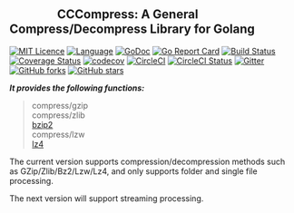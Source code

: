 ## 　　　　CCCompress: A General Compress/Decompress Library for Golang

[![MIT Licence](https://badges.frapsoft.com/os/mit/mit.svg?v=103)](https://opensource.org/licenses/mit-license.php) 
[![Language](https://img.shields.io/badge/Language-Go-blue.svg)](https://golang.org/) 
[![GoDoc](https://godoc.org/github.com/Yoech/CCCompress?status.svg)](https://godoc.org/github.com/Yoech/CCCompress) 
[![Go Report Card](https://goreportcard.com/badge/github.com/Yoech/CCCompress)](https://goreportcard.com/report/github.com/Yoech/CCCompress) 
[![Build Status](https://travis-ci.org/Yoech/CCCompress.svg?branch=master)](https://travis-ci.org/Yoech/CCCompress) 
[![Coverage Status](https://coveralls.io/repos/github/Yoech/CCCompress/badge.svg?branch=master)](https://coveralls.io/github/Yoech/CCCompress?branch=master) 
[![codecov](https://codecov.io/gh/Yoech/CCCompress/branch/master/graph/badge.svg)](https://codecov.io/gh/Yoech/CCCompress) 
[![CircleCI](https://circleci.com/gh/Yoech/CCCompress/tree/master.svg?style=svg)](https://circleci.com/gh/Yoech/CCCompress/tree/master) 
[![CircleCI Status](https://circleci.com/gh/Yoech/CCCompress.svg?style=shield)](https://circleci.com/gh/Yoech/CCCompress) 
[![Gitter](https://badges.gitter.im/CCCompress/community.svg)](https://gitter.im/CCCompress/community?utm_source=badge&utm_medium=badge&utm_campaign=pr-badge) 
[![GitHub forks](https://img.shields.io/github/forks/Yoech/CCCompress?style=social)](https://github.com/Yoech/CCCompress/network) 
[![GitHub stars](https://img.shields.io/github/stars/Yoech/CCCompress?style=social)](https://github.com/Yoech/CCCompress/stargazers)

***It provides the following functions:***
>   compress/gzip  
compress/zlib  
[bzip2](https://github.com/dsnet/compress/tree/master/bzip2 "bzip2")  
compress/lzw  
[lz4](https://github.com/pierrec/lz4 "lz4")  


The current version supports compression/decompression methods such as GZip/Zlib/Bz2/Lzw/Lz4, and only supports folder and single file processing.

The next version will support streaming processing.
